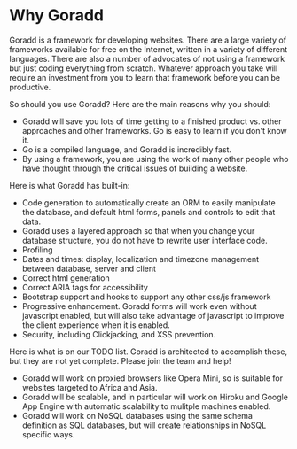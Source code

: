 # Why Goradd

Goradd is a framework for developing websites. There are a large variety of
frameworks available for free on the Internet, written in a variety of different
languages. There are also a number of advocates of not using a framework but
just coding everything from scratch. Whatever approach you take will require
an investment from you to learn that framework before you can be productive.


So should you use Goradd? Here are the main reasons why you should:
* Goradd will save you lots of time getting to a finished product vs. other 
approaches and other frameworks. Go is easy to learn if you don't know it.
* Go is a compiled language, and Goradd is incredibly fast.
* By using a framework, you are using the work of many other people who
have thought through the critical issues of building a website.

Here is what Goradd has built-in:

* Code generation to automatically create an ORM to easily manipulate the database,
and default html forms, panels and controls to edit that data.
* Goradd uses a layered approach so that when you change your database 
structure, you do not have to rewrite user interface code.
* Profiling
* Dates and times: display, localization and timezone management between database, server and client
* Correct html generation
* Correct ARIA tags for accessibility
* Bootstrap support and hooks to support any other css/js framework
* Progressive enhancement. Goradd forms will work even without javascript enabled,
but will also take advantage of javascript to improve the client experience when it is enabled.
* Security, including Clickjacking, and XSS prevention.

Here is what is on our TODO list. Goradd is architected to accomplish these,
but they are not yet complete. Please join the team and help!
* Goradd will work on proxied browsers like Opera Mini, so is suitable for
websites targeted to Africa and Asia.
* Goradd will be scalable, and in particular will work on Hiroku and Google 
App Engine with automatic scalability to mulitple machines enabled.
* Goradd will work on NoSQL databases using the same schema definition as
SQL databases, but will create relationships in NoSQL specific ways.

